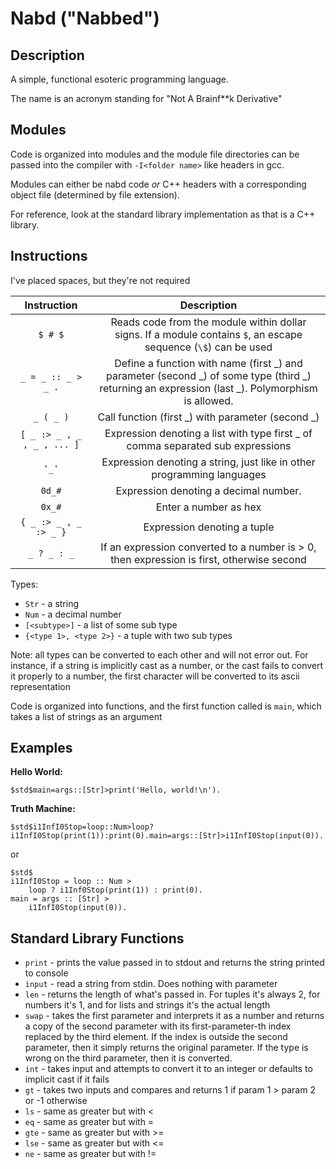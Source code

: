 # Nabd ("Nabbed")

## Description

A simple, functional esoteric programming language.

The name is an acronym standing for "Not A Brainf\*\*k Derivative"

## Modules

Code is organized into modules and the module file directories can be passed into the compiler with `-I<folder name>` like headers in gcc.

Modules can either be nabd code *or* C++ headers with a corresponding object file (determined by file extension).

For reference, look at the standard library implementation as that is a C++ library.

## Instructions

I've placed spaces, but they're not required

| Instruction | Description |
|:-:|:-:|
| `$ # $` | Reads code from the module within dollar signs. If a module contains `$`, an escape sequence (`\$`) can be used |
| `_ = _ :: _ > _ .` | Define a function with name (first \_) and parameter (second \_) of some type (third \_) returning an expression (last \_). Polymorphism is allowed. |
| `_ ( _ )` | Call function (first \_) with parameter (second \_) |
| `[ _ :> _ , _ , _ , ... ]` | Expression denoting a list with type first \_ of comma separated sub expressions |
| `'_'` | Expression denoting a string, just like in other programming languages |
| `0d_#` | Expression denoting a decimal number. |
| `0x_#` | Enter a number as hex |
| `{ _ :> _ , _ :> _ }` | Expression denoting a tuple |
| `_ ? _ : _` | If an expression converted to a number is > 0, then expression is first, otherwise second

Types:
 - `Str` - a string
 - `Num` - a decimal number
 - `[<subtype>]` - a list of some sub type
 - `{<type 1>, <type 2>}` - a tuple with two sub types

Note: all types can be converted to each other and will not error out. For instance, if a string is implicitly cast as a number, or the cast fails to convert it properly to a number, the first character will be converted to its ascii representation

Code is organized into functions, and the first function called is `main`, which takes a list of strings as an argument

## Examples

__Hello World:__

`$std$main=args::[Str]>print('Hello, world!\n').`

__Truth Machine:__

`$std$i1InfI0Stop=loop::Num>loop?i1InfI0Stop(print(1)):print(0).main=args::[Str]>i1InfI0Stop(input(0)).`

or

```
$std$
i1InfI0Stop = loop :: Num >
    loop ? i1Inf0Stop(print(1)) : print(0).
main = args :: [Str] >
    i1InfI0Stop(input(0)).
```

## Standard Library Functions

 - `print` - prints the value passed in to stdout and returns the string printed to console
 - `input` - read a string from stdin. Does nothing with parameter
 - `len` - returns the length of what's passed in. For tuples it's always 2, for numbers it's 1, and for lists and strings it's the actual length
 - `swap` - takes the first parameter and interprets it as a number and returns a copy of the second parameter with its first-parameter-th index replaced by the third element. If the index is outside the second parameter, then it simply returns the original parameter. If the type is wrong on the third parameter, then it is converted.
 - `int` - takes input and attempts to convert it to an integer or defaults to implicit cast if it fails
 - `gt` - takes two inputs and compares and returns 1 if param 1 \> param 2 or -1 otherwise
 - `ls` - same as greater but with \<
 - `eq` - same as greater but with =
 - `gte` - same as greater but with \>=
 - `lse` - same as greater but with \<=
 - `ne` - same as greater but with !=
